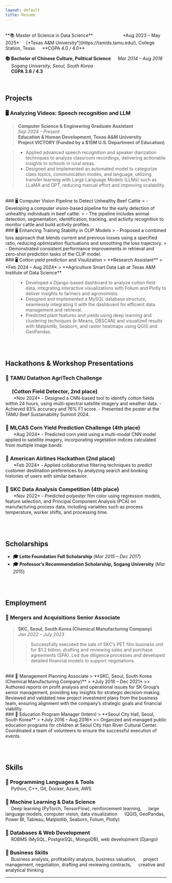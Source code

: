 ```yaml
---
layout: default
title: Resume
---
```


<br>
**📚  Master of Science in Data Science** &emsp; &emsp; &emsp; &emsp; &emsp; *Aug 2023 – May 2025*  
&emsp; [*Texas A&M University*](https://tamids.tamu.edu/), College Station, Texas  
&emsp; **CGPA 4.0 / 4.0**

**📚  Bachelor of Chinese Culture, Political Science**  &emsp; *Mar 2014 – Aug 2018*  
&emsp; *Sogang University, Seoul, South Korea*  
&emsp; **CGPA 3.6 / 4.3**  <br><br><br>
  
## Projects
### 🖥️  Analyzing Videos: Speech recognition and LLM

> **Computer Science & Engineering Graduate Assistant**  
> *Sep 2024 – Present*  
> **Education & Human Development, Texas A&M University**  
> **Project VICTORY (Funded by a $15M U.S. Department of Education)**    

> - Applied advanced speech recognition and speaker diarization techniques to analyze classroom recordings, delivering actionable insights to schools in rural areas.
> - Designed and implemented an automated model to categorize class topics, communication modes, and language, utilizing transfer learning with Large Language Models (LLMs) such as LLaMA and GPT, reducing manual effort and improving scalability.

<br>
### 🖥️  Computer Vision Pipeline to Detect Unhealthy Beef Cattle  
> - Developing a computer vision-based pipeline for the early detection of unhealthy individuals in beef cattle. 
> - The pipeline includes animal detection, segmentation, identification, tracking, and activity recognition to monitor cattle and build activity profiles.  

<br>
### 🖥️  Enhancing Training Stability in CLIP Models
> - Proposed a combined loss approach that blends current and previous losses using a specified ratio, reducing optimization fluctuations and smoothing the loss trajectory. 
> - Demonstrated consistent performance improvements in retrieval and zero-shot prediction tasks of the CLIP model.  

<br>
### 🖥️  Cotton yield prediction and Visulization
> **Research Assistant**  
> *Feb 2024 – Aug 2024*  
> **Agriculture Smart Data Lab at Texas A&M Institute of Data Science**  
  
> - Developed a Django-based dashboard to analyze cotton field data, integrating interactive visualizations with Folium and Plotly to deliver insights to farmers and agronomists.
> - Designed and implemented a MySQL database structure, seamlessly integrating it with the dashboard for efficient data management and retrieval.
> - Predicted plant features and yields using deep learning and clustering techniques (k-Means, DBSCAN) and visualized results with Matplotlib, Seaborn, and raster heatmaps using QGIS and GeoPandas.  

<br><br>
## Hackathons & Workshop Presentations  
<h3 style="margin-bottom: 2px;">🏅  TAMU Datathon AgriTech Challenge</h3>
<h3 style="margin-bottom: 2px;">&emsp; (Cotton Field Detector, 2nd place)</h3>
&emsp; &nbsp; *Nov 2024*  
- Designed a CNN-based tool to identify cotton fields within 24 hours, using multi-spectral satellite imagery and weather data.</li>
- Achieved 83% accuracy and 76% F1 score.</li>
- Presented the poster at the TAMU Beef Sustainability Summit 2024.

<br>
<h3 style="margin-bottom: 2px;">🏅  MLCAS Corn Yield Prediction Challenge (4th place)</h3>
&emsp; &nbsp; *Aug 2024*
- Predicted corn yield using a multi-modal CNN model applied to satellite imagery, incorporating vegetation indices calculated from multiple image bands.  

<br>
<h3 style="margin-bottom: 2px;">🏅  American Airlines Hackathon (2nd place)</h3>
&emsp; &nbsp; *Feb 2024*  
- Applied collaborative filtering techniques to predict customer destination preferences by analyzing search and booking histories of users with similar behavior.  

<br>
<h3 style="margin-bottom: 2px;">🏅  SKC Data Analysis Competition (4th place)</h3>
&emsp; &nbsp; *Nov 2022*  
- Predicted polyester film color using regression models, feature selection, and Principal Component Analysis (PCA) on manufacturing process data, including variables such as process temperature, worker shifts, and processing time.  

<br><br>
## Scholarships  
- **🎓  Lotte Foundation Full Scholarship** (*Mar 2015 – Dec 2017*)  
- **🎓  Professor’s Recommendation Scholarship, Sogang University** (*Mar 2015*)  

<br><br>
## Employment  
### 💼  Mergers and Acquisitions Senior Associate  
> **SKC, Seoul, South Korea (Chemical Manufacturing Company)**  
> *Jan 2022 – July 2023*  
>> Successfully executed the sale of SKC’s PET film business unit for $1.2 billion, drafting and reviewing sales and purchase agreements (SPA). Led due diligence processes and developed detailed financial models to support negotiations.  

<br>
### 💼  Management Planning Associate  
> **SKC, Seoul, South Korea (Chemical Manufacturing Company)**  
> *July 2018 – Dec 2021*
>> Authored reports on profit analysis and operational issues for SK Group’s senior management, providing key insights for strategic decision-making. Reviewed and validated new project investment plans from the business team, ensuring alignment with the company’s strategic goals and financial viability.  

<br>
### 💼  Education Program Manager (Intern)  
> **Seoul City Hall, Seoul, South Korea**  
> *July 2016 – Aug 2016*
>> Organized and managed public education programs for children at Seoul City Han River Cultural Center. Coordinated a team of volunteers to ensure the successful execution of events.  

<br><br>
## Skills  
<h3 style="margin-bottom: 2px;">🌟  Programming Languages & Tools</h3>
&emsp; Python, C++, Git, Docker, Azure, AWS  

<h3 style="margin-bottom: 2px;">🌟  Machine Learning & Data Science  </h3>
&emsp; Deep learning (PyTorch, TensorFlow), reinforcement learning,  
&emsp; large language models, computer vision, data visualization  
&emsp; (QGIS, GeoPandas, Power BI, Tableau, Matplotlib, Seaborn, Folium, Plotly)  

<h3 style="margin-bottom: 2px;">🌟  Databases & Web Development  </h3>
&emsp; RDBMS (MySQL, PostgreSQL, MongoDB), web development (Django)  

<h3 style="margin-bottom: 2px;">🌟  Business Skills  </h3>
&emsp; Business analysis, profitability analysis, business valuation,  
&emsp; project management, negotiation, drafting and reviewing contracts,  
&emsp; creative and analytical thinking  

---

